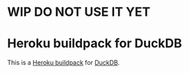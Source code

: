 # WIP DO NOT USE IT YET
# Heroku buildpack for DuckDB
This is a [Heroku buildpack](https://devcenter.heroku.com/articles/buildpacks) for [DuckDB](https://duckdb.org/).

